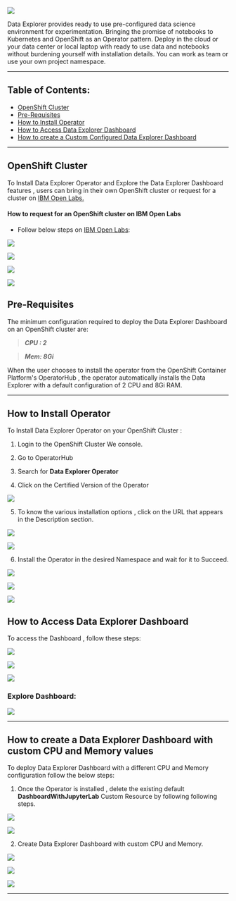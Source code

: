 

![](https://github.com/rhm-samples/data-explorer-operator/raw/main/_images/Data-Explorer.png)



Data Explorer provides ready to use pre-configured data science environment for experimentation. Bringing the promise of notebooks to Kubernetes and OpenShift as an Operator pattern. Deploy in the cloud or your data center or local laptop with ready to use data and notebooks without burdening yourself with installation details. You can work as team or use your own project namespace.

***
## Table of Contents:
* [OpenShift Cluster](https://github.com/rhm-samples/data-explorer-operator/wiki/Data-Explorer-Operator#openshift-cluster)
* [Pre-Requisites](https://github.com/rhm-samples/data-explorer-operator/wiki/Data-Explorer-Operator#pre-requisites)
* [How to Install Operator](https://github.com/rhm-samples/data-explorer-operator/wiki/Data-Explorer-Operator#how-to-install-operator)
* [How to Access Data Explorer Dashboard](https://github.com/rhm-samples/data-explorer-operator/wiki/Data-Explorer-Operator#how-to-access-dashboard)
* [How to create a Custom Configured Data Explorer Dashboard](https://github.com/rhm-samples/data-explorer-operator/wiki/Data-Explorer-Operator#custom)
***

## OpenShift Cluster

To Install Data Explorer Operator and Explore the Data Explorer Dashboard features , users can bring in their own OpenShift cluster or request for a cluster on [IBM Open Labs.](https://developer.ibm.com/openlabs/openshift)

#### How to request for an OpenShift cluster on IBM Open Labs

* Follow below steps on [IBM Open Labs](https://developer.ibm.com/openlabs/openshift):

![](https://github.com/rhm-samples/data-explorer-operator/raw/main/_images/15.png)

![](https://github.com/rhm-samples/data-explorer-operator/raw/main/_images/16.png)

![](https://github.com/rhm-samples/data-explorer-operator/raw/main/_images/17.png)

![](https://github.com/rhm-samples/data-explorer-operator/raw/main/_images/18.png)

## Pre-Requisites

The minimum configuration required to deploy the Data Explorer Dashboard on an OpenShift cluster are: 

> **_CPU : 2_**

> **_Mem: 8Gi_**

When the user chooses to install the operator from the OpenShift Container Platform's OperatorHub , the operator automatically installs the Data Explorer with a default configuration of 2 CPU and 8Gi RAM.

***

## How to Install Operator 

To Install Data Explorer Operator on your OpenShift Cluster :

1) Login to the OpenShift Cluster We console.

2) Go to OperatorHub 

3) Search for **Data Explorer Operator**

4) Click on the Certified Version of the Operator 

![](https://github.com/rhm-samples/data-explorer-operator/raw/main/_images/09-new.PNG)

5) To know the various installation options , click on the URL that appears in the Description section.

![](https://github.com/rhm-samples/data-explorer-operator/raw/main/_images/10.png)

![](https://github.com/rhm-samples/data-explorer-operator/raw/main/_images/11.png)

6) Install the Operator in the desired Namespace and wait for it to Succeed.

![](https://github.com/rhm-samples/data-explorer-operator/raw/main/_images/12.png)

![](https://github.com/rhm-samples/data-explorer-operator/raw/main/_images/13.png)

![](https://github.com/rhm-samples/data-explorer-operator/raw/main/_images/14-11.PNG)


## How to Access Data Explorer Dashboard

To access the Dashboard , follow these steps:

![](https://github.com/rhm-samples/data-explorer-operator/raw/main/_images/01.png)

![](https://github.com/rhm-samples/data-explorer-operator/raw/main/_images/02.png)

![](https://github.com/rhm-samples/data-explorer-operator/raw/main/_images/03.png)

### Explore Dashboard:

![](https://github.com/rhm-samples/data-explorer-operator/raw/main/_images/19.png)

***

## How to create a Data Explorer Dashboard with custom CPU and Memory values

To deploy Data Explorer Dashboard with a different CPU and Memory configuration follow the below steps:

1) Once the Operator is installed , delete the existing default **DashboardWithJupyterLab** Custom Resource by following following steps.

![](https://github.com/rhm-samples/data-explorer-operator/raw/main/_images/04.png)



![](https://github.com/rhm-samples/data-explorer-operator/raw/main/_images/05.PNG)

2) Create Data Explorer Dashboard with custom CPU and Memory.

![](https://github.com/rhm-samples/data-explorer-operator/raw/main/_images/06.PNG)

![](https://github.com/rhm-samples/data-explorer-operator/raw/main/_images/07.PNG)

![](https://github.com/rhm-samples/data-explorer-operator/raw/main/_images/08.PNG)


***
